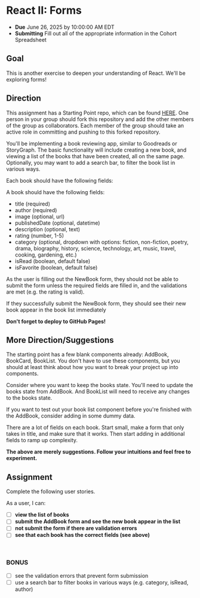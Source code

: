 # React II: Forms

- **Due** June 26, 2025 by 10:00:00 AM EDT
- **Submitting** Fill out all of the appropriate information in the Cohort Spreadsheet

## Goal

This is another exercise to deepen your understanding of React. We'll be exploring forms!

## Direction

This assignment has a Starting Point repo, which can be found [HERE](https://github.com/fterdal/React-2-Forms). One person in your group should fork this repository and add the other members of the group as collaborators. Each member of the group should take an active role in committing and pushing to this forked repository.

You'll be implementing a book reviewing app, similar to Goodreads or StoryGraph. The basic functionality will include creating a new book, and viewing a list of the books that have been created, all on the same page. Optionally, you may want to add a search bar, to filter the book list in various ways.

Each book should have the following fields:

A book should have the following fields:

- title (required)
- author (required)
- image (optional, url)
- publishedDate (optional, datetime)
- description (optional, text)
- rating (number, 1-5)
- category (optional, dropdown with options: fiction, non-fiction, poetry, drama, biography, history, science, technology, art, music, travel, cooking, gardening, etc.)
- isRead (boolean, default false)
- isFavorite (boolean, default false)

As the user is filling out the NewBook form, they should not be able to submit the form unless the required fields are filled in, and the validations are met (e.g. the rating is valid).

If they successfully submit the NewBook form, they should see their new book appear in the book list immediately

**Don't forget to deploy to GitHub Pages!**

## More Direction/Suggestions

The starting point has a few blank components already: AddBook, BookCard, BookList. You don't have to use these components, but you should at least think about how you want to break your project up into components.

Consider where you want to keep the books state. You'll need to update the books state from AddBook. And BookList will need to receive any changes to the books state.

If you want to test out your book list component before you're finished with the AddBook, consider adding in some dummy data.

There are a lot of fields on each book. Start small, make a form that only takes in title, and make sure that it works. Then start adding in additional fields to ramp up complexity.

**The above are merely suggestions. Follow your intuitions and feel free to experiment.**

## Assignment

Complete the following user stories.

As a user, I can:

- [ ] **view the list of books**
- [ ] **submit the AddBook form and see the new book appear in the list**
- [ ] **not submit the form if there are validation errors**
- [ ] **see that each book has the correct fields (see above)**

</br>

### BONUS

- [ ] see the validation errors that prevent form submission
- [ ] use a search bar to filter books in various ways (e.g. category, isRead, author)
